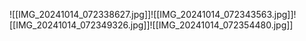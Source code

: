 ![[IMG_20241014_072338627.jpg]]![[IMG_20241014_072343563.jpg]]![[IMG_20241014_072349326.jpg]]![[IMG_20241014_072354480.jpg]]
